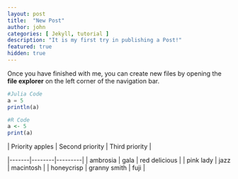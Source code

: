 ```yaml
---
layout: post
title:  "New Post"
author: john
categories: [ Jekyll, tutorial ]
description: "It is my first try in publishing a Post!"
featured: true
hidden: true
---
```


Once you have finished with me, you can create new files by opening the **file explorer** on the left corner of the navigation bar.

```julia
#Julia Code
a = 5
println(a)
```

```R
#R Code
a <- 5
print(a)
```
| Priority apples | Second priority | Third priority |

|-------|--------|---------|
| ambrosia | gala | red delicious |
| pink lady | jazz | macintosh |
| honeycrisp | granny smith | fuji |
